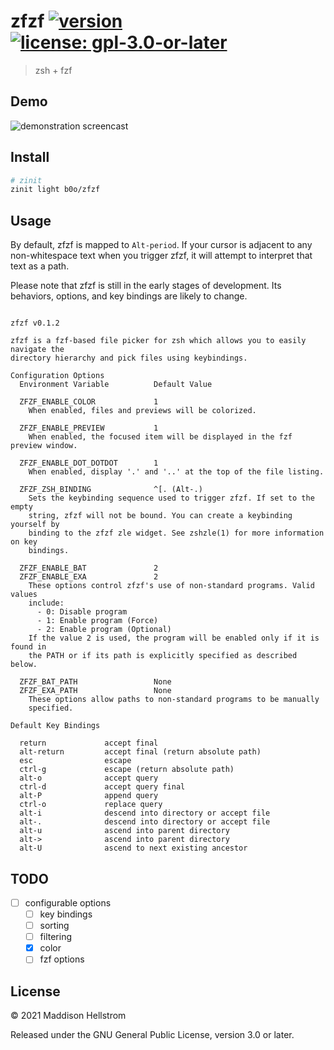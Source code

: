 # zfzf [![version](https://img.shields.io/github/v/tag/b0o/zfzf?style=flat&color=yellow&label=version&sort=semver)](https://github.com/b0o/zfzf/releases) [![license: gpl-3.0-or-later](https://img.shields.io/github/license/b0o/zfzf?style=flat&color=green)](https://opensource.org/licenses/GPL-3.0)

> zsh + fzf

## Demo

![demonstration screencast](./assets/demo-01.gif)

## Install

```zsh
# zinit
zinit light b0o/zfzf
```

## Usage

By default, zfzf is mapped to `Alt-period`. If your cursor is adjacent to any
non-whitespace text when you trigger zfzf, it will attempt to interpret that
text as a path.

Please note that zfzf is still in the early stages of development. Its
behaviors, options, and key bindings are likely to change.

<!-- USAGE -->

```

zfzf v0.1.2

zfzf is a fzf-based file picker for zsh which allows you to easily navigate the
directory hierarchy and pick files using keybindings.

Configuration Options
  Environment Variable          Default Value

  ZFZF_ENABLE_COLOR             1
    When enabled, files and previews will be colorized.

  ZFZF_ENABLE_PREVIEW           1
    When enabled, the focused item will be displayed in the fzf preview window.

  ZFZF_ENABLE_DOT_DOTDOT        1
    When enabled, display '.' and '..' at the top of the file listing.

  ZFZF_ZSH_BINDING              ^[. (Alt-.)
    Sets the keybinding sequence used to trigger zfzf. If set to the empty
    string, zfzf will not be bound. You can create a keybinding yourself by
    binding to the zfzf zle widget. See zshzle(1) for more information on key
    bindings.

  ZFZF_ENABLE_BAT               2
  ZFZF_ENABLE_EXA               2
    These options control zfzf's use of non-standard programs. Valid values
    include:
      - 0: Disable program
      - 1: Enable program (Force)
      - 2: Enable program (Optional)
    If the value 2 is used, the program will be enabled only if it is found in
    the PATH or if its path is explicitly specified as described below.

  ZFZF_BAT_PATH                 None
  ZFZF_EXA_PATH                 None
    These options allow paths to non-standard programs to be manually
    specified.

Default Key Bindings

  return             accept final
  alt-return         accept final (return absolute path)
  esc                escape
  ctrl-g             escape (return absolute path)
  alt-o              accept query
  ctrl-d             accept query final
  alt-P              append query
  ctrl-o             replace query
  alt-i              descend into directory or accept file
  alt-.              descend into directory or accept file
  alt-u              ascend into parent directory
  alt->              ascend into parent directory
  alt-U              ascend to next existing ancestor

```

<!-- /USAGE -->

## TODO

- [ ] configurable options
  - [ ] key bindings
  - [ ] sorting
  - [ ] filtering
  - [x] color
  - [ ] fzf options

## License

<!-- LICENSE -->

&copy; 2021 Maddison Hellstrom

Released under the GNU General Public License, version 3.0 or later.

<!-- /LICENSE -->
